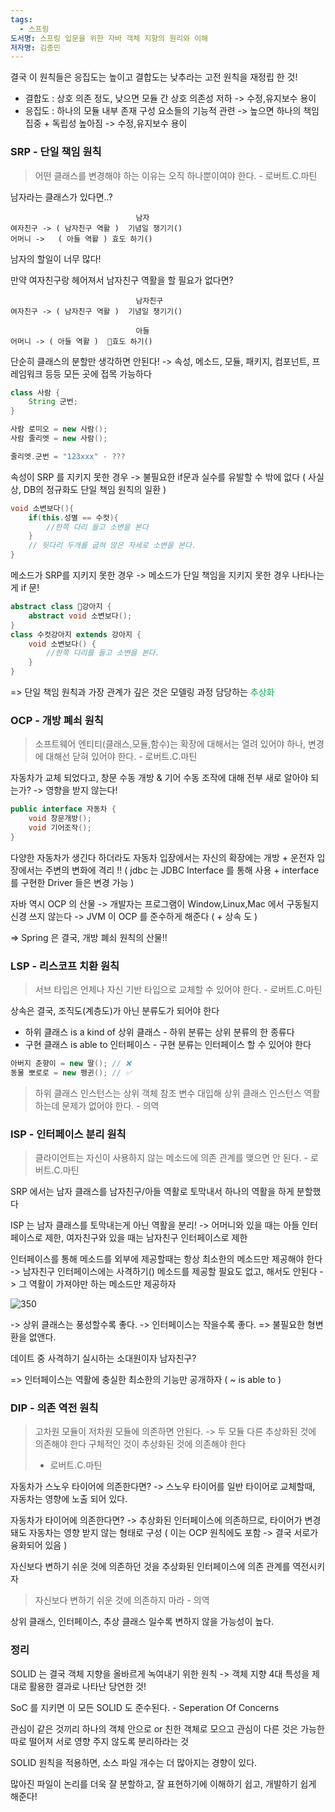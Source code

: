 ```yaml
---
tags:
  - 스프링
도서명: 스프링 입문을 위한 자바 객체 지향의 원리와 이해
저자명: 김종민
---
```

결국 이 원칙들은 응집도는 높이고 결합도는 낮추라는 고전 원칙을 재정립 한 것!

- 결합도 : 상호 의존 정도, 낮으면 모듈 간 상호 의존성 저하 ->  수정,유지보수 용이
- 응집도 : 하나의 모듈 내부 존재 구성 요소들의 기능적 관련 -> 높으면 하나의 책임 집중 + 독립성 높아짐 -> 수정,유지보수 용이

### SRP - 단일 책임 원칙

> 어떤 클래스를 변경해야 하는 이유는 오직 하나뿐이여야 한다. - 로버트.C.마틴

남자라는 클래스가 있다면..?
```
							남자
여자친구 -> ( 남자친구 역활 )  기념일 챙기기()
어머니 ->   ( 아들 역활 ) 효도 하기()
```

남자의 할일이 너무 많다!

만약 여자친구랑 헤어져서 남자친구 역활을 할 필요가 없다면?

```
							남자친구
여자친구 -> ( 남자친구 역활 )  기념일 챙기기()

							아들
어머니 -> ( 아들 역활 )  효도 하기()
```

단순히 클래스의 분할만 생각하면 안된다!
-> 속성, 메소드, 모듈, 패키지, 컴포넌트, 프레임워크 등등 모든 곳에 접목 가능하다

```java
class 사람 {
	String 군번;
}

사람 로미오 = new 사람();
사람 줄리엣 = new 사람();

줄리엣.군번 = "123xxx" - ???
```

속성이 SRP 를 지키지 못한 경우
-> 불필요한 if문과 실수를 유발할 수 밖에 없다
( 사실상, DB의 정규화도 단일 책임 원칙의 일환 )
```java
void 소변보다(){
	if(this.성별 == 수컷){
		//한쪽 다리 들고 소변을 본다
	}
	// 뒷다리 두개를 굽혀 앉은 자세로 소변을 본다.
}
```

메소드가 SRP를 지키지 못한 경우
-> 메소드가 단일 책임을 지키지 못한 경우 나타나는게 if 문!
```java
abstract class 강아지 {
	abstract void 소변보다();
}
class 수컷강아지 extends 강아지 {
	void 소변보다() {
		//한쪽 다리를 들고 소변을 본다.
	}
}
```

=> 단일 책임 원칙과 가장 관계가 깊은 것은 모델링 과정 담당하는 <span style="color:#00b050">추상화</span> 
### OCP - 개방 폐쇠 원칙

> 소프트웨어 엔티티(클래스,모듈,함수)는 확장에 대해서는 열려 있어야 하나, 변경에 대해선 닫혀 있어야 한다. - 로버트.C.마틴

자동차가 교체 되었다고, 창문 수동 개방 & 기어 수동 조작에 대해 전부 새로 알아야 되는가?
-> 영향을 받지 않는다!

```java
public interface 자동차 {
	void 창문개방();
	void 기어조작();
}
```

다양한 자동차가 생긴다 하더라도
자동차 입장에서는 자신의 확장에는 개방 + 운전자 입장에서는 주변의 변화에 격리 !!
( jdbc 는 JDBC Interface 를 통해 사용 + interface 를 구현한 Driver 들은 변경 가능 )

자바 역시 OCP 의 산물
-> 개발자는 프로그램이 Window,Linux,Mac 에서 구동될지 신경 쓰지 않는다
-> JVM 이 OCP 를 준수하게 해준다 ( + 상속 도 )

=> Spring 은 결국, 개방 폐쇠 원칙의 산물!!
### LSP - 리스코프 치환 원칙

> 서브 타입은 언제나 자신 기반 타입으로 교체할 수 있어야 한다. - 로버트.C.마틴

상속은 결국, 조직도(계층도)가 아닌 분류도가 되어야 한다

- 하위 클래스 is a kind of 상위 클래스 - 하위 분류는 상위 분류의 한 종류다
- 구현 클래스 is able to 인터페이스 - 구현 분류는 인터페이스 할 수 있어야 한다

```java
아버지 춘향이 = new 딸(); // ❌
동물 뽀로로 = new 펭귄(); // ✅
```

> 하위 클래스 인스턴스는 상위 객체 참조 변수 대입해 상위 클래스 인스턴스 역활 하는데 문제가 없어야 한다. - 의역
### ISP - 인터페이스 분리 원칙

> 클라이언트는 자신이 사용하지 않는 메소드에 의존 관계를 맺으면 안 된다. - 로버트.C.마틴

SRP 에서는 남자 클래스를 남자친구/아들 역활로 토막내서 하나의 역활을 하게 분할했다

ISP 는 남자 클래스를 토막내는게 아닌 역활을 분리!
-> 어머니와 있을 때는 아들 인터페이스로 제한, 여자친구와 있을 때는 남자친구 인터페이스로 제한

인터페이스를 통해 메소드를 외부에 제공할때는 항상 최소한의 메소드만 제공해야 한다
-> 남자친구 인터페이스에는 사격하기() 메소드를 제공할 필요도 없고, 해서도 안된다
-> 그 역활이 가져야만 하는 메소드만 제공하자

![350](https://i.imgur.com/5MYIF7T.jpeg)

-> 상위 클래스는 풍성할수록 좋다.
-> 인터페이스는 작을수록 좋다.
=> 불필요한 형변환을 없앤다.

데이트 중 사격하기 실시하는 소대원이자 남자친구?

=> 인터페이스는 역활에 충실한 최소한의 기능만 공개하자 ( ~ is able to )
### DIP - 의존 역전 원칙

> 고차원 모듈이 저차원 모듈에 의존하면 안된다. -> 두 모듈 다른 추상화된 것에 의존해야 한다
> 구체적인 것이 추상화된 것에 의존해야 한다
> - 로버트.C.마틴

자동차가 스노우 타이어에 의존한다면?
-> 스노우 타이어를 일반 타이어로 교체할때, 자동차는 영향에 노출 되어 있다.

자동차가 타이어에 의존한다면?
-> 추상화된 인터페이스에 의존하므로, 타이어가 변경돼도 자동차는 영향 받지 않는 형태로 구성
( 이는 OCP 원칙에도 포함 -> 결국 서로가 융화되어 있음 )

자신보다 변하기 쉬운 것에 의존하던 것을 추상화된 인터페이스에 의존 관계를 역전시키자

> 자신보다 변하기 쉬운 것에 의존하지 마라 - 의역

상위 클래스, 인터페이스, 추상 클래스 일수록 변하지 않을 가능성이 높다.
### 정리 

SOLID 는 결국 객체 지향을 올바르게 녹여내기 위한 원칙
-> 객체 지향 4대 특성을 제대로 활용한 결과로 나타난 당연한 것!

SoC 를 지키면 이 모든 SOLID 도 준수된다. - Seperation Of Concerns

관심이 같은 것끼리 하나의 객체 안으로 or 친한 객체로 모으고
관심이 다른 것은 가능한 따로 떨어져 서로 영향 주지 않도록 분리하라는 것

SOLID 원칙을 적용하면, 소스 파일 개수는 더 많아지는 경향이 있다.

많아진 파일이
논리를 더욱 잘 분할하고, 잘 표현하기에 이해하기 쉽고, 개발하기 쉽게 해준다!

